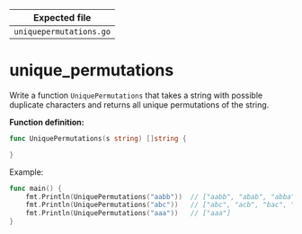 | Expected file           |
| ----------------------- |
| `uniquepermutations.go` |

# unique_permutations

Write a function `UniquePermutations` that takes a string with possible duplicate characters and returns all unique permutations of the string.

**Function definition:**

```go
func UniquePermutations(s string) []string {

}
```

Example:

```go
func main() {
    fmt.Println(UniquePermutations("aabb"))  // ["aabb", "abab", "abba", "baab", "baba", "bbaa"]
    fmt.Println(UniquePermutations("abc"))   // ["abc", "acb", "bac", "bca", "cab", "cba"]
    fmt.Println(UniquePermutations("aaa"))   // ["aaa"]
}
```

